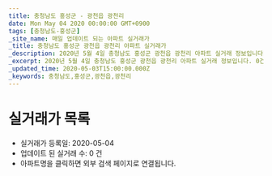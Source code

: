 ```yaml
---
title: 충청남도 홍성군 - 광천읍 광천리
date: Mon May 04 2020 00:00:00 GMT+0900
tags: [충청남도-홍성군]
_site_name: 매일 업데이트 되는 아파트 실거래가
_title: 충청남도 홍성군 광천읍 광천리 아파트 실거래가
_description: 2020년 5월 4일 충청남도 홍성군 광천읍 광천리 아파트 실거래 정보입니다. 0건 아파트 정보가 있습니다.
_excerpt: 2020년 5월 4일 충청남도 홍성군 광천읍 광천리 아파트 실거래 정보입니다. 0건 아파트 정보가 있습니다.
_updated_time: 2020-05-03T15:00:00.000Z
_keywords: 충청남도,홍성군,광천읍,광천리
---
```






# 실거래가 목록
- 실거래가 등록일: 2020-05-04
- 업데이트 된 실거래 수: 0 건
- 아파트명을 클릭하면 외부 검색 페이지로 연결됩니다.




